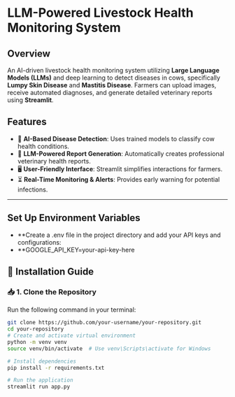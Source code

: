 # LLM-Powered Livestock Health Monitoring System  

## Overview  
An AI-driven livestock health monitoring system utilizing **Large Language Models (LLMs)** and deep learning to detect diseases in cows, specifically **Lumpy Skin Disease** and **Mastitis Disease**. Farmers can upload images, receive automated diagnoses, and generate detailed veterinary reports using **Streamlit**.  

## Features  
- 🧠 **AI-Based Disease Detection**: Uses trained models to classify cow health conditions.  
- 📜 **LLM-Powered Report Generation**: Automatically creates professional veterinary health reports.  
- 🖥️ **User-Friendly Interface**: Streamlit simplifies interactions for farmers.  
- ⏳ **Real-Time Monitoring & Alerts**: Provides early warning for potential infections.  

---
## Set Up Environment Variables
  - **Create a .env file in the project directory and add your API keys and configurations:
  - **GOOGLE_API_KEY=your-api-key-here

## 🚀 Installation Guide  

### 📥 1. Clone the Repository  
Run the following command in your terminal:  
```bash
git clone https://github.com/your-username/your-repository.git
cd your-repository
# Create and activate virtual environment
python -m venv venv  
source venv/bin/activate  # Use venv\Scripts\activate for Windows

# Install dependencies
pip install -r requirements.txt  

# Run the application
streamlit run app.py  
